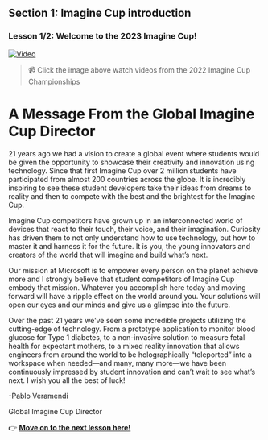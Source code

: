 ## Section 1: Imagine Cup introduction
### Lesson 1/2:  Welcome to the 2023 Imagine Cup!

[![Video](https://img.youtube.com/vi/L6BrngDMn7w/maxresdefault.jpg)](https://www.youtube.com/watch?v=L6BrngDMn7w&list=PL6ihFEvicZRAt7rofBX9uLLn_Su24lTQw&index=14)
> 📹 Click the image above watch videos from the 2022 Imagine Cup Championships

# A Message From the Global Imagine Cup Director

21 years ago we had a vision to create a global event where students would be given the opportunity to showcase their creativity and innovation using technology. Since that first Imagine Cup over 2 million students have participated from almost 200 countries across the globe. It is incredibly inspiring to see these student developers take their ideas from dreams to reality and then to compete with the best and the brightest for the Imagine Cup.

Imagine Cup competitors have grown up in an interconnected world of devices that react to their touch, their voice, and their imagination. Curiosity has driven them to not only understand how to use technology, but how to master it and harness it for the future. It is you, the young innovators and creators of the world that will imagine and build what’s next.

Our mission at Microsoft is to empower every person on the planet achieve more and I strongly believe that student competitors of Imagine Cup embody that mission. Whatever you accomplish here today and moving forward will have a ripple effect on the world around you. Your solutions will open our eyes and our minds and give us a glimpse into the future.

Over the past 21 years we’ve seen some incredible projects utilizing the cutting-edge of technology. From a prototype application to monitor blood glucose for Type 1 diabetes, to a non-invasive solution to measure fetal health for expectant mothers, to a mixed reality innovation that allows engineers from around the world to be holographically “teleported” into a workspace when needed—and many, many more—we have been continuously impressed by student innovation and can’t wait to see what’s next. I wish you all the best of luck!

-Pablo Veramendi

Global Imagine Cup Director

👉  [**Move on to the next lesson here!**](../2.Past-Winner-Stories/README.md)
